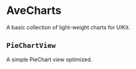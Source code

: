 # AveCharts
A basic collection of light-weight charts for UIKit.


## `PieChartView`

A simple PieChart view optimized.
